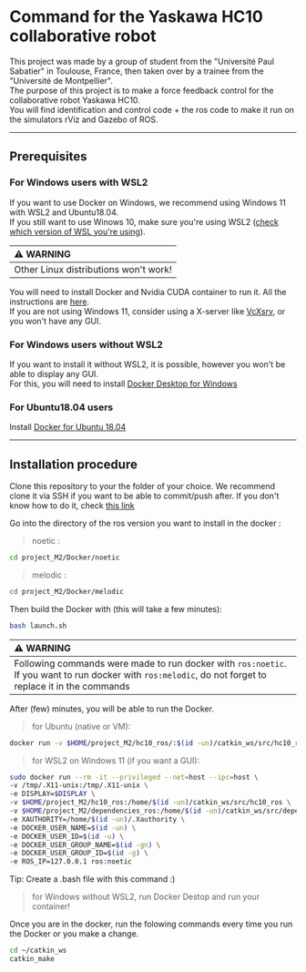 # Command for the Yaskawa HC10 collaborative robot

This project was made by a group of student from the "Université Paul Sabatier" in Toulouse, France, then taken over by a trainee from the "Université de Montpellier".  
The purpose of this project is to make a force feedback control for the collaborative robot Yaskawa HC10.  
You will find identification and control code + the ros code to make it run on the simulators rViz and Gazebo of ROS.

--------

## Prerequisites

### __For Windows users with WSL2__

If you want to use Docker on Windows, we recommend using Windows 11 with WSL2 and Ubuntu18.04.  
If you still want to use Winows 10, make sure you're using WSL2 ([check which version of WSL you're using](https://linuxhint.com/check-wsl-version/)).

| **:warning: WARNING**                 |
|:--------------------------------------|
| Other Linux distributions won't work! |

You will need to install Docker and Nvidia CUDA container to run it. All the instructions are [here](https://docs.nvidia.com/cuda/wsl-user-guide/index.html).  
If you are not using Windows 11, consider using a X-server like [VcXsrv](https://sourceforge.net/projects/vcxsrv/), or you won't have any GUI.

### __For Windows users without WSL2__

If you want to install it without WSL2, it is possible, however you won't be able to display any GUI.  
For this, you will need to install [Docker Desktop for Windows](https://docs.docker.com/desktop/windows/install/)

### __For Ubuntu18.04 users__

Install [Docker for Ubuntu 18.04](https://www.hostinger.com/tutorials/how-to-install-docker-on-ubuntu#How_to_Install_Docker_on_Ubuntu_1804)

--------

## Installation procedure

Clone this repository to your the folder of your choice. We recommend clone it via SSH if you want to be able to commit/push after. If you don't know how to do it, check [this link](https://docs.github.com/en/authentication/connecting-to-github-with-ssh)

Go into the directory of the ros version you want to install in the docker :
> noetic :
```bash
cd project_M2/Docker/noetic
```

> melodic :
```bash
cd project_M2/Docker/melodic
```

Then build the Docker with (this will take a few minutes):
```bash
bash launch.sh
```

| **:warning: WARNING**                 |
|:--------------------------------------|
| Following commands were made to run docker with `ros:noetic`. If you want to run docker with `ros:melodic`, do not forget to replace it in the commands |

After (few) minutes, you will be able to run the Docker.
> for Ubuntu (native or VM):
``` bash
docker run -v $HOME/project_M2/hc10_ros/:$(id -un)/catkin_ws/src/hc10_ros ros:noetic
```

> for WSL2 on Windows 11 (if you want a GUI):
``` bash
sudo docker run --rm -it --privileged --net=host --ipc=host \
-v /tmp/.X11-unix:/tmp/.X11-unix \
-e DISPLAY=$DISPLAY \
-v $HOME/project_M2/hc10_ros:/home/$(id -un)/catkin_ws/src/hc10_ros \
-v $HOME/project_M2/dependencies_ros:/home/$(id -un)/catkin_ws/src/dependencies_ros \
-e XAUTHORITY=/home/$(id -un)/.Xauthority \
-e DOCKER_USER_NAME=$(id -un) \
-e DOCKER_USER_ID=$(id -u) \
-e DOCKER_USER_GROUP_NAME=$(id -gn) \
-e DOCKER_USER_GROUP_ID=$(id -g) \
-e ROS_IP=127.0.0.1 ros:noetic
```
Tip: Create a .bash file with this command :)

> for Windows without WSL2, run Docker Destop and run your container!

Once you are in the docker, run the folowing commands every time you run the Docker or you make a change.

```bash
cd ~/catkin_ws
catkin_make
```
